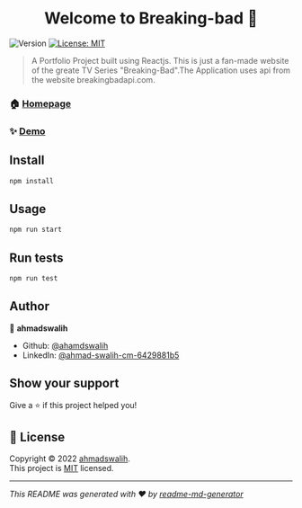 <h1 align="center">Welcome to Breaking-bad 👋</h1>
<p>
  <img alt="Version" src="https://img.shields.io/badge/version-0.1.0-blue.svg?cacheSeconds=2592000" />
  <a href="/" target="_blank">
    <img alt="License: MIT" src="https://img.shields.io/badge/License-MIT-yellow.svg" />
  </a>
</p>

> A Portfolio Project built using Reactjs. This is just a fan-made website of the greate TV Series &#34;Breaking-Bad&#34;.The Application uses api from the website breakingbadapi.com.

### 🏠 [Homepage](/src/App.js)

### ✨ [Demo](https://breakingbad-proj.netlify.app/)

## Install

```sh
npm install
```

## Usage

```sh
npm run start
```

## Run tests

```sh
npm run test
```

## Author

👤 **ahmadswalih**

- Github: [@ahamdswalih](https://github.com/ahamdswalih)
- LinkedIn: [@ahmad-swalih-cm-6429881b5](https://linkedin.com/in/ahmad-swalih-cm-6429881b5)

## Show your support

Give a ⭐️ if this project helped you!

## 📝 License

Copyright © 2022 [ahmadswalih](https://github.com/ahamdswalih).<br />
This project is [MIT](/) licensed.

---

_This README was generated with ❤️ by [readme-md-generator](https://github.com/kefranabg/readme-md-generator)_
